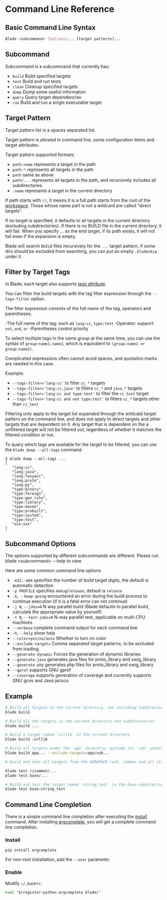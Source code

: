 # Command Line Reference

## Basic Command Line Syntax

```bash
Blade <subcommand> [options]... [target patterns]...
```

## Subcommand

Subcommand is a subcommand that currently has:

- `build` Build specified targets
- `test`  Build and run tests
- `clean` Cleanup specified targets
- `dump`  Dump some useful information
- `query` Query target dependencies
- `run`   Build and run a single executable target

## Target Pattern

Target pattern list is a spaces separated list.

Target pattern is allowed in command line, some configuration items and target attributes.

Target pattern supported formats:

- `path:name` represents a target in the path
- `path:*` represents all targets in the path
- `path` same as above
- `path/...` represents all targets in the path, and recursively includes all subdirectories
- `:name` represents a target in the current directory

If path starts with `//`, it means it is a full path starts from the root of the [workspace](workspace.md).
Those whose name part is not a wildcard are called "direct targets".

If no target is specified, it defaults to all targets in the current directory (excluding subdirectories). If there is no BUILD file in the current directory, it will fail.
When you specify ... as the end target, if its path exists, it will not fail even if the expansion is empty.

Blade will search `BUILD` files recursively for the `...` target pattern, if some dirs should be
excluded from searching, you can put an empty `.bladeskip` under it.

## Filter by Target Tags

In Blade, each target also supports [tags attribute](build_file.md#tags).

You can filter the build targets with the tag filter expression through the `--tags-filter` option.

The filter expression consists of the full name of the tag, operators and parentheses.

-The full name of the tag: such as `lang:cc`, `type:test`
-Operator: support `not`, `and`, `or`
-Parentheses control priority

To select multiple tags in the same group at the same time, you can use the syntax of `group:name1,name2`, which is equivalent to `(group:name1 or group:name2)`.

Complicated expressions often cannot avoid spaces, and quotation marks are needed in this case.

Example:

- `--tags-filter='lang:cc'` to filter `cc_*` targets
- `--tags-filter='lang:cc,java'` to filters `cc_*` and `java_*` targets
- `--tags-filter='lang:cc and type:test'` to filter the `cc_test` target
- `--tags-filter='lang:cc and not type:test'` to filters `cc_*` targets other than `cc_test`

Filtering only apply to the target list expanded through the wildcatd target pattern on the command
line, and does not apply to direct targets and other targets that are dependent on it.
Any target that is dependent on the a unfiltered target will not be filtered out, regardless of
whether it matches the filtered condition or not.

To query which tags are available for the target to be filtered, you can use the `blade dump --all-tags` command:

```console
$ blade dump --all-tags ...
[
   "lang:cc",
   "lang:java",
   "lang:lexyacc",
   "lang:proto",
   "lang:py",
   "type:binary",
   "type:foreign",
   "type:gen_rule",
   "type:library",
   "type:maven",
   "type:prebuilt",
   "type:system",
   "type:test",
   "xxx:xxx"
]
```

## Subcommand Options

The options supported by different subcommands are different. Please run blade \<subcommand\> --help to view

Here are some common command line options

- `-m32,-m64` specifies the number of build target digits, the default is automatic detection
- `-p PROFILE` specifies `debug`/`release`, default is `release`
- `-k`, `--keep-going` encountered an error during the build process to continue execution (if it is a fatal error can not continue)
- `-j N`, `--jobs=N` N way parallel build (Blade defaults to parallel build, calculate the appropriate value by yourself)
- `-t N`, `--test-jobs=N` N-way parallel test, applicable on multi-CPU machines
- `--verbose` complete command output for each command line
- `–h`, `--help` show help
- `--color=yes/no/auto` Whether to turn on color
- `--exclude-targets` Comma separated target patterns, to be excluded from loading.
- `--generate-dynamic` Forces the generation of dynamic libraries
- `--generate-java` generates java files for proto_library and swig_library
- `--generate-php` generates php files for proto_library and swig_library
- `--gprof` supports GNU gprof
- `--coverage` supports generation of coverage and currently supports GNU gcov and Java jacoco

## Example

```bash
# Build all targets in the current directory, not including subdirectories
blade build

# Build all the targets in the current directory and subdirectories
blade build ...

# Build a target named `urllib` in the current directory
blade build :urllib

# Build all targets under the `app` direcotry, exclude its `sub` subdirectory
blade build app... --exclude-targets=app/sub...

# Build and test all targets from the WORKPACE root, common and all its subdirectories

blade test //common/...
blade test base/...

# Build and test the target named `string_test` in the base subdirectory
blade test base:string_test
```

## Command Line Completion

There is a simple command line completion after executing the [install](misc.md#inshall) command.
After installing [argcomplete](https://pypi.org/project/argcomplete/), you will get a complete command line completion.

### Install

```console
pip install argcomplete
```

For non-root installation, add the `--user` parameter.

### Enable

Modify `~/.bashrc`:

```bash
eval "$(register-python-argcomplete blade)"
```
